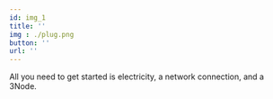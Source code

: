 ```yaml
---
id: img_1
title: ''
img : ./plug.png
button: ''
url: ''
---
```

All you need to get started is electricity, a network connection, and a 3Node.
 <br>   <!-- dont remove this to keep section aligns -->
